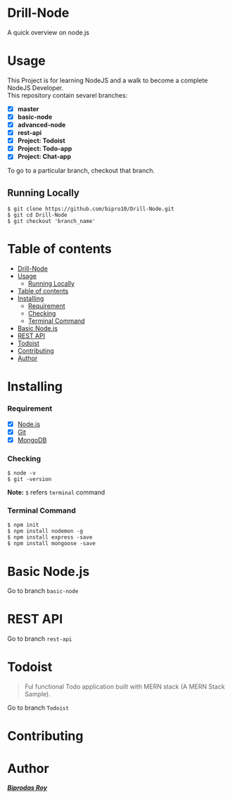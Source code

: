 # Drill-Node
A quick overview on node.js

# Usage
This Project is for learning NodeJS and a walk to become a complete NodeJS Developer.  
This repository contain sevarel branches:  
- [x] **master**
- [x] **basic-node**
- [x] **advanced-node**
- [x] **rest-api**
- [x] **Project: Todoist** 
- [x] **Project: Todo-app**
- [x] **Project: Chat-app**

To go to a particular branch, checkout that branch.  
## Running Locally
```
$ git clone https://github.com/bipro10/Drill-Node.git
$ git cd Drill-Node
$ git checkout 'branch_name'
```


# Table of contents
<!-- TOC  -->
- [Drill-Node](#drill-node)
- [Usage](#usage)
  - [Running Locally](#running-locally)
- [Table of contents](#table-of-contents)
- [Installing](#installing)
    - [Requirement](#requirement)
    - [Checking](#checking)
    - [Terminal Command](#terminal-command)
- [Basic Node.js](#basic-nodejs)
- [REST API](#rest-api)
- [Todoist](#todoist)
- [Contributing](#contributing)
- [Author](#author)
<!-- /TOC -->

# Installing

### Requirement
- [x] [Node.js]()
- [x] [Git]()
- [x] [MongoDB]()

### Checking
```
$ node -v
$ git -version
```
**Note:** `$` refers `terminal` command

### Terminal Command
```
$ npm init
$ npm install nodemon -g
$ npm install express -save
$ npm install mongoose -save
```


# Basic Node.js

Go to branch `basic-node` 


# REST API

Go to branch `rest-api` 

# Todoist
> Ful functional Todo application built with MERN stack (A MERN Stack Sample).  

Go to branch `Todoist`


# Contributing 

# Author
***[Biprodas Roy]()***
